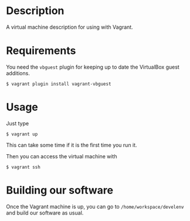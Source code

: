 Description
===========

A virtual machine description for using with Vagrant.

Requirements
============

You need the `vbguest` plugin for keeping up to date the VirtualBox guest additions.

    $ vagrant plugin install vagrant-vbguest

Usage
=====

Just type

    $ vagrant up

This can take some time if it is the first time you run it.

Then you can access the virtual machine with

    $ vagrant ssh

Building our software
=====================

Once the Vagrant machine is up, you can go to `/home/workspace/develenv` and build our software as usual.
